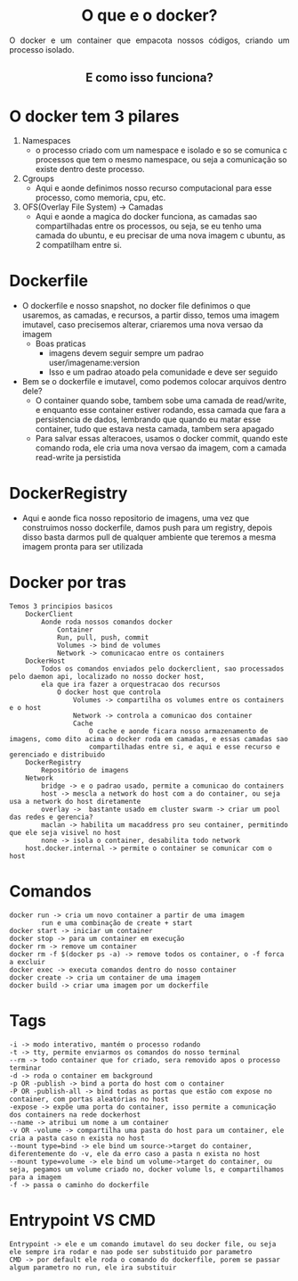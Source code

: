 <h1 align="center"> O que e o docker? </h1>

<p align="justify">
    O docker e um container que empacota nossos códigos, criando um processo isolado.
</p>
<h2 align="center">E como isso funciona?</h2>

# O docker tem 3 pilares

1. Namespaces
    * o processo criado com um namespace e isolado e so se comunica c processos que tem o mesmo namespace, ou seja a comunicação so existe dentro deste processo.
2. Cgroups
    - Aqui e aonde definimos nosso recurso computacional para esse processo, como memoria, cpu, etc.
3. OFS(Overlay File System) -> Camadas
    * Aqui e aonde a magica do docker funciona, as camadas sao compartilhadas entre os processos, ou seja,
        se eu tenho uma camada do ubuntu, e eu precisar de uma nova imagem c ubuntu, as 2 compatilham entre si.

# Dockerfile

* O dockerfile e nosso snapshot, no docker file definimos o que usaremos, as camadas, e recursos, a partir disso, temos uma imagem
    imutavel, caso precisemos alterar, criaremos uma nova versao da imagem
    - Boas praticas
        - imagens devem seguir sempre um padrao  user/imagename:version
        * Isso e um padrao atoado pela comunidade e deve ser seguido
* Bem se o dockerfile e imutavel, como podemos colocar arquivos dentro dele?
    - O container quando sobe, tambem sobe uma camada de read/write, e enquanto esse container estiver rodando, 
        essa camada que fara a persistencia de dados, lembrando que quando eu matar esse container, tudo que estava nesta camada, 
        tambem sera apagado
    - Para salvar essas alteracoes, usamos o docker commit, quando este comando roda, ele cria uma nova versao da imagem, com
        a camada read-write ja persistida

# DockerRegistry
* Aqui e aonde fica nosso repositorio de imagens, uma vez que construimos nosso dockerfile, damos push para um registry, 
    depois disso basta darmos pull de qualquer ambiente que teremos a mesma imagem pronta para ser utilizada

# Docker por tras
    Temos 3 principios basicos
        DockerClient
            Aonde roda nossos comandos docker
                Container
                Run, pull, push, commit
                Volumes -> bind de volumes
                Network -> comunicacao entre os containers
        DockerHost
            Todos os comandos enviados pelo dockerclient, sao processados pelo daemon api, localizado no nosso docker host,
            ela que ira fazer a orquestracao dos recursos
                O docker host que controla
                    Volumes -> compartilha os volumes entre os containers e o host
                    Network -> controla a comunicao dos container
                    Cache
                        O cache e aonde ficara nosso armazenamento de imagens, como dito acima o docker roda em camadas, e essas camadas sao
                        compartilhadas entre si, e aqui e esse recurso e gerenciado e distribuido
        DockerRegistry
            Repositório de imagens
        Network
            bridge -> e o padrao usado, permite a comunicao do containers
            host -> mescla a network do host com a do container, ou seja usa a network do host diretamente
            overlay ->  bastante usado em cluster swarm -> criar um pool das redes e gerencia?
            maclan -> habilita um macaddress pro seu container, permitindo que ele seja visivel no host
            none -> isola o container, desabilita todo network
        host.docker.internal -> permite o container se comunicar com o host
            

# Comandos
    docker run -> cria um novo container a partir de uma imagem
            run e uma combinação de create + start
    docker start -> iniciar um container
    docker stop -> para um container em execução
    docker rm -> remove um container
    docker rm -f $(docker ps -a) -> remove todos os container, o -f forca a excluir
    docker exec -> executa comandos dentro do nosso container
    docker create -> cria um container de uma imagem
    docker build -> criar uma imagem por um dockerfile

# Tags
    -i -> modo interativo, mantém o processo rodando
    -t -> tty, permite enviarmos os comandos do nosso terminal
    --rm -> todo container que for criado, sera removido apos o processo terminar
    -d -> roda o container em background
    -p OR -publish -> bind a porta do host com o container
    -P OR -publish-all -> bind todas as portas que estão com expose no container, com portas aleatórias no host
    -expose -> expõe uma porta do container, isso permite a comunicação dos containers na rede dockerhost
    --name -> atribui um nome a um container
    -v OR -volume -> compartilha uma pasta do host para um container, ele cria a pasta caso n exista no host
    --mount type=bind -> ele bind um source->target do container, diferentemente do -v, ele da erro caso a pasta n exista no host
    --mount type=volume -> ele bind um volume->target do container, ou seja, pegamos um volume criado no, docker volume ls, e compartilhamos para a imagem
    -f -> passa o caminho do dockerfile

# Entrypoint VS CMD
    Entrypoint -> ele e um comando imutavel do seu docker file, ou seja ele sempre ira rodar e nao pode ser substituido por parametro
    CMD -> por default ele roda o comando do dockerfile, porem se passar algum parametro no run, ele ira substituir
